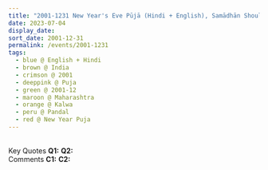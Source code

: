 ```yaml
---
title: "2001-1231 New Year's Eve Pūjā (Hindi + English), Samādhān Should Be within You or You Should Be Satisfied, Pandal, Kalwa, Thane, Maharashtra, India"
date: 2023-07-04
display_date: 
sort_date: 2001-12-31
permalink: /events/2001-1231
tags:
  - blue @ English + Hindi
  - brown @ India
  - crimson @ 2001
  - deeppink @ Puja
  - green @ 2001-12
  - maroon @ Maharashtra
  - orange @ Kalwa
  - peru @ Pandal
  - red @ New Year Puja
---
```


<br>

<wave-list>
  <list-title color="DarkSeaGreen" width="55">Key Quotes</list-title>
  <list-item color="BlanchedAlmond" width="280"><b>Q1:</b> <i></i></list-item>
  <list-item color="Lavender" width="280"><b>Q2:</b> <i></i></list-item>
</wave-list>

<br>

<wave-list>
  <list-title color="DarkSeaGreen" width="55">Comments</list-title>
  <list-item color="BlanchedAlmond" width="280"><b>C1:</b> <i></i></list-item>
  <list-item color="Lavender" width="280"><b>C2:</b> <i></i></list-item>
</wave-list>